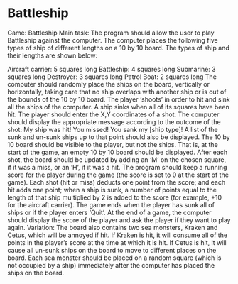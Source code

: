 # Battleship
Game: Battleship Main task: The program should allow the user to play Battleship against the computer. The computer places the following five types of ship of different lengths on a 10 by 10 board. The types of ship and their lengths are shown below:

Aircraft carrier: 5 squares long
Battleship: 4 squares long
Submarine: 3 squares long
Destroyer: 3 squares long
Patrol Boat: 2 squares long The computer should randomly place the ships on the board, vertically or horizontally, taking care that no ship overlaps with another ship or is out of the bounds of the 10 by 10 board. The player ‘shoots’ in order to hit and sink all the ships of the computer. A ship sinks when all of its squares have been hit. The player should enter the X,Y coordinates of a shot. The computer should display the appropriate message according to the outcome of the shot:
My ship was hit!
You missed!
You sank my [ship type]! A list of the sunk and un-sunk ships up to that point should also be displayed. The 10 by 10 board should be visible to the player, but not the ships. That is, at the start of the game, an empty 10 by 10 board should be displayed. After each shot, the board should be updated by adding an ‘M’ on the chosen square, if it was a miss, or an ‘H’, if it was a hit. The program should keep a running score for the player during the game (the score is set to 0 at the start of the game). Each shot (hit or miss) deducts one point from the score; and each hit adds one point; when a ship is sunk, a number of points equal to the length of that ship multiplied by 2 is added to the score (for example, +10 for the aircraft carrier). The game ends when the player has sunk all of ships or if the player enters ‘Quit’. At the end of a game, the computer should display the score of the player and ask the player if they want to play again. Variation: The board also contains two sea monsters, Kraken and Cetus, which will be annoyed if hit. If Kraken is hit, it will consume all of the points in the player’s score at the time at which it is hit. If Cetus is hit, it will cause all un-sunk ships on the board to move to different places on the board. Each sea monster should be placed on a random square (which is not occupied by a ship) immediately after the computer has placed the ships on the board.
